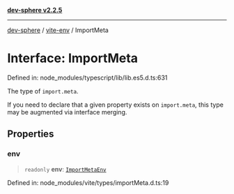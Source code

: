 [**dev-sphere v2.2.5**](../../README.md)

***

[dev-sphere](../../modules.md) / [vite-env](../README.md) / ImportMeta

# Interface: ImportMeta

Defined in: node\_modules/typescript/lib/lib.es5.d.ts:631

The type of `import.meta`.

If you need to declare that a given property exists on `import.meta`,
this type may be augmented via interface merging.

## Properties

### env

> `readonly` **env**: [`ImportMetaEnv`](ImportMetaEnv.md)

Defined in: node\_modules/vite/types/importMeta.d.ts:19
